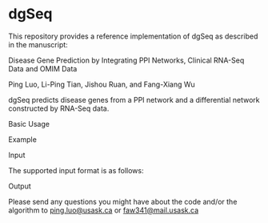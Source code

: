 # dgSeq

This repository provides a reference implementation of dgSeq as described in the manuscript:

Disease Gene Prediction by Integrating PPI Networks, Clinical RNA-Seq Data and OMIM Data

Ping Luo, Li-Ping Tian, Jishou Ruan, and Fang-Xiang Wu

dgSeq predicts disease genes from a PPI network and a differential network constructed by RNA-Seq data.

Basic Usage

Example


Input

The supported input format is as follows:


Output



Please send any questions you might have about the code and/or the algorithm to ping.luo@usask.ca or faw341@mail.usask.ca
